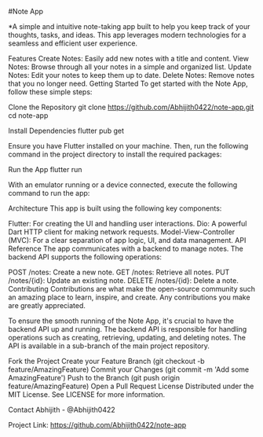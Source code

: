#Note App

*A simple and intuitive note-taking app built to help you keep track of your thoughts, tasks, and ideas. This app leverages modern technologies for a seamless and efficient user experience.

Features
Create Notes: Easily add new notes with a title and content.
View Notes: Browse through all your notes in a simple and organized list.
Update Notes: Edit your notes to keep them up to date.
Delete Notes: Remove notes that you no longer need.
Getting Started
To get started with the Note App, follow these simple steps:

Clone the Repository
git clone https://github.com/Abhijith0422/note-app.git
cd note-app

Install Dependencies
flutter pub get

Ensure you have Flutter installed on your machine. Then, run the following command in the project directory to install the required packages:

Run the App
flutter run

With an emulator running or a device connected, execute the following command to run the app:

Architecture
This app is built using the following key components:

Flutter: For creating the UI and handling user interactions.
Dio: A powerful Dart HTTP client for making network requests.
Model-View-Controller (MVC): For a clear separation of app logic, UI, and data management.
API Reference
The app communicates with a backend to manage notes. The backend API supports the following operations:

POST /notes: Create a new note.
GET /notes: Retrieve all notes.
PUT /notes/{id}: Update an existing note.
DELETE /notes/{id}: Delete a note.
Contributing
Contributions are what make the open-source community such an amazing place to learn, inspire, and create. Any contributions you make are greatly appreciated.

To ensure the smooth running of the Note App, it's crucial to have the backend API up and running. The backend API is responsible for handling operations such as creating, retrieving, updating, and deleting notes. The API is available in a sub-branch of the main project repository.

Fork the Project
Create your Feature Branch (git checkout -b feature/AmazingFeature)
Commit your Changes (git commit -m 'Add some AmazingFeature')
Push to the Branch (git push origin feature/AmazingFeature)
Open a Pull Request
License
Distributed under the MIT License. See LICENSE for more information.

Contact
Abhijith - @Abhijith0422

Project Link: https://github.com/Abhijith0422/note-app
